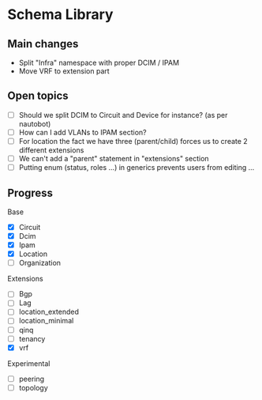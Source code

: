 # Schema Library

## Main changes

- Split "Infra" namespace with proper DCIM / IPAM
- Move VRF to extension part

## Open topics

-[ ] Should we split DCIM to Circuit and Device for instance? (as per nautobot)
-[ ] How can I add VLANs to IPAM section?
-[ ] For location the fact we have three (parent/child) forces us to create 2 different extensions
-[ ] We can't add a "parent" statement in "extensions" section
-[ ] Putting enum (status, roles ...) in generics prevents users from editing ...

## Progress

Base
-[x] Circuit
-[x] Dcim
-[x] Ipam
-[x] Location
-[ ] Organization

Extensions
-[ ] Bgp
-[ ] Lag
-[ ] location_extended
-[ ] location_minimal
-[ ] qinq
-[ ] tenancy
-[x] vrf

Experimental
-[ ] peering
-[ ] topology
